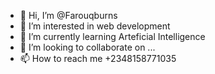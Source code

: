 - 👋 Hi, I’m @Farouqburns
- 👀 I’m interested in web development
- 🌱 I’m currently learning Arteficial Intelligence 
- 💞️ I’m looking to collaborate on ...
- 📫 How to reach me +2348158771035

<!---
Farouqburns/Farouqburns is a ✨ special ✨ repository because its `README.md` (this file) appears on your GitHub profile.
You can click the Preview link to take a look at your changes.
--->
